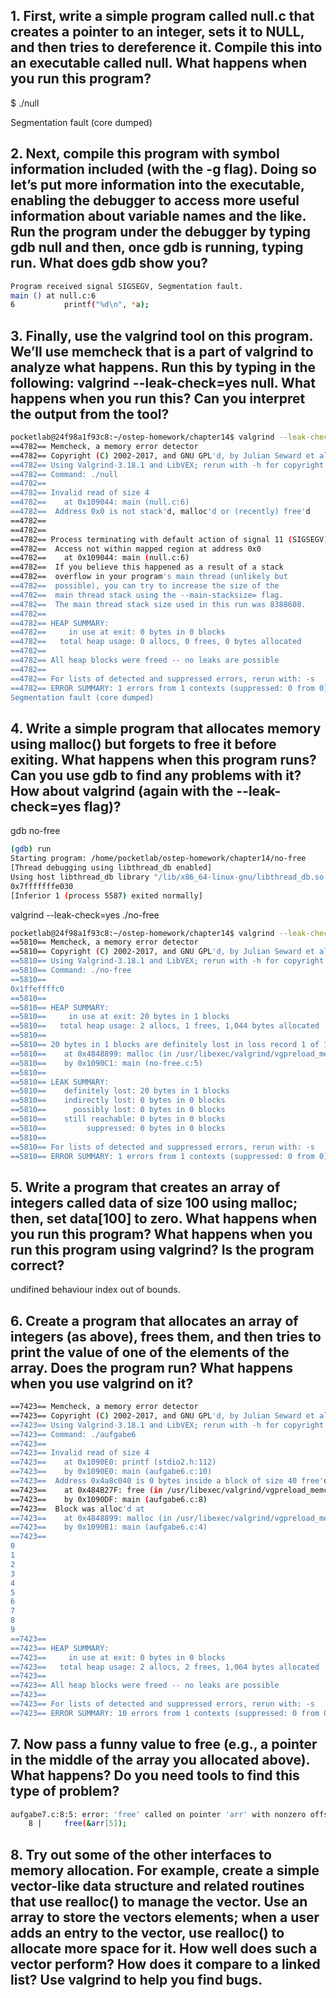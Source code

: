 ## 1. First, write a simple program called null.c that creates a pointer to an integer, sets it to NULL, and then tries to dereference it. Compile this into an executable called null. What happens when you run this program?

$ ./null

Segmentation fault (core dumped)

## 2. Next, compile this program with symbol information included (with the -g flag). Doing so let’s put more information into the executable, enabling the debugger to access more useful information about variable names and the like. Run the program under the debugger by typing gdb null and then, once gdb is running, typing run. What does gdb show you?

```sh
Program received signal SIGSEGV, Segmentation fault.
main () at null.c:6
6           printf("%d\n", *a);
```

## 3. Finally, use the valgrind tool on this program. We’ll use memcheck that is a part of valgrind to analyze what happens. Run this by typing in the following: valgrind --leak-check=yes null. What happens when you run this? Can you interpret the output from the tool?

```sh
pocketlab@24f98a1f93c8:~/ostep-homework/chapter14$ valgrind --leak-check=yes ./null
==4782== Memcheck, a memory error detector
==4782== Copyright (C) 2002-2017, and GNU GPL'd, by Julian Seward et al.
==4782== Using Valgrind-3.18.1 and LibVEX; rerun with -h for copyright info
==4782== Command: ./null
==4782== 
==4782== Invalid read of size 4
==4782==    at 0x109044: main (null.c:6)
==4782==  Address 0x0 is not stack'd, malloc'd or (recently) free'd
==4782== 
==4782== 
==4782== Process terminating with default action of signal 11 (SIGSEGV)
==4782==  Access not within mapped region at address 0x0
==4782==    at 0x109044: main (null.c:6)
==4782==  If you believe this happened as a result of a stack
==4782==  overflow in your program's main thread (unlikely but
==4782==  possible), you can try to increase the size of the
==4782==  main thread stack using the --main-stacksize= flag.
==4782==  The main thread stack size used in this run was 8388608.
==4782== 
==4782== HEAP SUMMARY:
==4782==     in use at exit: 0 bytes in 0 blocks
==4782==   total heap usage: 0 allocs, 0 frees, 0 bytes allocated
==4782== 
==4782== All heap blocks were freed -- no leaks are possible
==4782== 
==4782== For lists of detected and suppressed errors, rerun with: -s
==4782== ERROR SUMMARY: 1 errors from 1 contexts (suppressed: 0 from 0)
Segmentation fault (core dumped)
```

## 4. Write a simple program that allocates memory using malloc() but forgets to free it before exiting. What happens when this program runs? Can you use gdb to find any problems with it? How about valgrind (again with the --leak-check=yes flag)?

gdb no-free
```sh
(gdb) run
Starting program: /home/pocketlab/ostep-homework/chapter14/no-free 
[Thread debugging using libthread_db enabled]
Using host libthread_db library "/lib/x86_64-linux-gnu/libthread_db.so.1".
0x7fffffffe030
[Inferior 1 (process 5587) exited normally]
```

valgrind --leak-check=yes ./no-free
```sh
pocketlab@24f98a1f93c8:~/ostep-homework/chapter14$ valgrind --leak-check=yes ./no-free
==5810== Memcheck, a memory error detector
==5810== Copyright (C) 2002-2017, and GNU GPL'd, by Julian Seward et al.
==5810== Using Valgrind-3.18.1 and LibVEX; rerun with -h for copyright info
==5810== Command: ./no-free
==5810== 
0x1ffeffffc0
==5810== 
==5810== HEAP SUMMARY:
==5810==     in use at exit: 20 bytes in 1 blocks
==5810==   total heap usage: 2 allocs, 1 frees, 1,044 bytes allocated
==5810== 
==5810== 20 bytes in 1 blocks are definitely lost in loss record 1 of 1
==5810==    at 0x4848899: malloc (in /usr/libexec/valgrind/vgpreload_memcheck-amd64-linux.so)
==5810==    by 0x1090C1: main (no-free.c:5)
==5810== 
==5810== LEAK SUMMARY:
==5810==    definitely lost: 20 bytes in 1 blocks
==5810==    indirectly lost: 0 bytes in 0 blocks
==5810==      possibly lost: 0 bytes in 0 blocks
==5810==    still reachable: 0 bytes in 0 blocks
==5810==         suppressed: 0 bytes in 0 blocks
==5810== 
==5810== For lists of detected and suppressed errors, rerun with: -s
==5810== ERROR SUMMARY: 1 errors from 1 contexts (suppressed: 0 from 0)
```

## 5. Write a program that creates an array of integers called data of size 100 using malloc; then, set data[100] to zero. What happens when you run this program? What happens when you run this program using valgrind? Is the program correct?

undifined behaviour index out of bounds.

## 6. Create a program that allocates an array of integers (as above), frees them, and then tries to print the value of one of the elements of the array. Does the program run? What happens when you use valgrind on it?

```sh
==7423== Memcheck, a memory error detector
==7423== Copyright (C) 2002-2017, and GNU GPL'd, by Julian Seward et al.
==7423== Using Valgrind-3.18.1 and LibVEX; rerun with -h for copyright info
==7423== Command: ./aufgabe6
==7423== 
==7423== Invalid read of size 4
==7423==    at 0x1090E0: printf (stdio2.h:112)
==7423==    by 0x1090E0: main (aufgabe6.c:10)
==7423==  Address 0x4a8c040 is 0 bytes inside a block of size 40 free'd
==7423==    at 0x484B27F: free (in /usr/libexec/valgrind/vgpreload_memcheck-amd64-linux.so)
==7423==    by 0x1090DF: main (aufgabe6.c:8)
==7423==  Block was alloc'd at
==7423==    at 0x4848899: malloc (in /usr/libexec/valgrind/vgpreload_memcheck-amd64-linux.so)
==7423==    by 0x1090B1: main (aufgabe6.c:4)
==7423== 
0
1
2
3
4
5
6
7
8
9
==7423== 
==7423== HEAP SUMMARY:
==7423==     in use at exit: 0 bytes in 0 blocks
==7423==   total heap usage: 2 allocs, 2 frees, 1,064 bytes allocated
==7423== 
==7423== All heap blocks were freed -- no leaks are possible
==7423== 
==7423== For lists of detected and suppressed errors, rerun with: -s
==7423== ERROR SUMMARY: 10 errors from 1 contexts (suppressed: 0 from 0)
```



## 7. Now pass a funny value to free (e.g., a pointer in the middle of the array you allocated above). What happens? Do you need tools to find this type of problem?
```sh
aufgabe7.c:8:5: error: 'free' called on pointer 'arr' with nonzero offset 20 [-Werror=free-nonheap-object]
    8 |     free(&arr[5]);
```

## 8. Try out some of the other interfaces to memory allocation. For example, create a simple vector-like data structure and related routines that use realloc() to manage the vector. Use an array to store the vectors elements; when a user adds an entry to the vector, use realloc() to allocate more space for it. How well does such a vector perform? How does it compare to a linked list? Use valgrind to help you find bugs.

